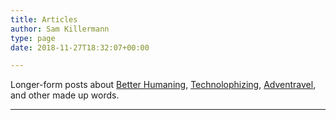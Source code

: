```yaml
---
title: Articles
author: Sam Killermann
type: page
date: 2018-11-27T18:32:07+00:00

---
```

Longer-form posts about [Better Humaning][1], [Technolophizing][2], [Adventravel][3], and other made up words.

<hr class="wp-block-separator" />

 [1]: //category/better-humaning/
 [2]: //category/technolophizing
 [3]: //category/adventravel